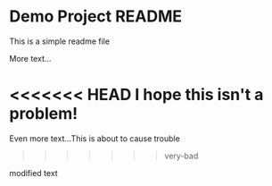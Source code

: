 # Demo Project README

This is a simple readme file

More text...

<<<<<<< HEAD
I hope this isn't a problem!
=======
Even more text...This is about to cause trouble
>>>>>>> very-bad

modified text